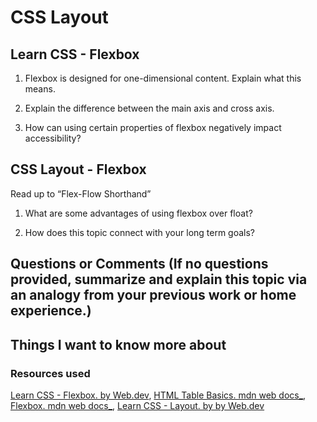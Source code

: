 # CSS Layout

## Learn CSS - Flexbox

1. Flexbox is designed for one-dimensional content. Explain what this means.

2. Explain the difference between the main axis and cross axis.

3. How can using certain properties of flexbox negatively impact accessibility?

## CSS Layout - Flexbox

  Read up to “Flex-Flow Shorthand”

1. What are some advantages of using flexbox over float?

2. How does this topic connect with your long term goals?

## Questions or Comments (If no questions provided, summarize and explain this topic via an analogy from your previous work or home experience.)

## Things I want to know more about

### Resources used

[Learn CSS - Flexbox. by Web.dev](https://web.dev/learn/css/flexbox/),
[HTML Table Basics. mdn web docs_](https://developer.mozilla.org/en-US/docs/Learn/HTML/Tables/Basics),
[Flexbox. mdn web docs_](https://developer.mozilla.org/en-US/docs/Learn/JavaScript/Objects/Basics#introducing_constructors),
[Learn CSS - Layout. by by Web.dev](https://web.dev/learn/css/layout/)
